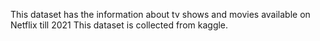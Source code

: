 This dataset has the information about tv shows and movies available on Netflix till 2021
This dataset is collected from kaggle.


